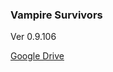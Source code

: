 ### **Vampire Survivors**
Ver 0.9.106

[Google Drive](https://docs.google.com/uc?id=1YSdxlc2L8XacRkDDr9ob8FtuEVxDRHPm)
